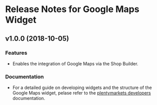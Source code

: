 # Release Notes for Google Maps Widget

## v1.0.0 (2018-10-05)

### Features
- Enables the integration of Google Maps via the Shop Builder.

### Documentation
- For a detailed guide on developing widgets and the structure of the Google Maps widget, pelase refer to the [plentymarkets developers](https://developers.plentymarkets.com/tutorials/my-first-shop-builder-widget) documentation.
